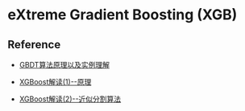 # eXtreme Gradient Boosting (XGB)


## Reference

- [GBDT算法原理以及实例理解](https://ranmaosong.github.io/2019/04/27/ML-GBDT/)

- [XGBoost解读(1)--原理](https://yxzf.github.io/2017/03/xgboost-v1/)

- [XGBoost解读(2)--近似分割算法](https://yxzf.github.io/2017/04/xgboost-v2/)